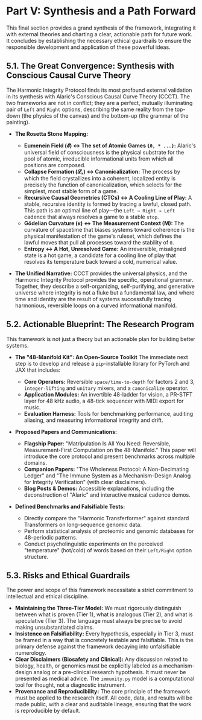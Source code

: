 # Part V: Synthesis and a Path Forward

This final section provides a grand synthesis of the framework, integrating it with external theories and charting a clear, actionable path for future work. It concludes by establishing the necessary ethical guardrails to ensure the responsible development and application of these powerful ideas.

## 5.1. The Great Convergence: Synthesis with Conscious Causal Curve Theory

The Harmonic Integrity Protocol finds its most profound external validation in its synthesis with Alaric's Conscious Causal Curve Theory (CCCT). The two frameworks are not in conflict; they are a perfect, mutually illuminating pair of `Left` and `Right` options, describing the same reality from the top-down (the physics of the canvas) and the bottom-up (the grammar of the painting).

*   **The Rosetta Stone Mapping:**
    *   **Eumenein Field (𝓔) ↔ The set of Atomic Games `{0, * ...}`:** Alaric's universal field of consciousness is the physical substrate for the pool of atomic, irreducible informational units from which all positions are composed.
    *   **Collapse Formation (𝓛ₐ) ↔ Canonicalization:** The process by which the field crystallizes into a coherent, localized entity is precisely the function of canonicalization, which selects for the simplest, most stable form of a game.
    *   **Recursive Causal Geometries (CTCs) ↔ A Cooling Line of Play:** A stable, recursive identity is formed by tracing a lawful, closed path. This path is an optimal line of play—the `Left → Right → Left` cadence that always resolves a game to a stable `stop`.
    *   **Gödelian Curvature (κ) ↔ The Measurement Context (M):** The curvature of spacetime that biases systems toward coherence is the physical manifestation of the game's ruleset, which defines the lawful moves that pull all processes toward the stability of `0`.
    *   **Entropy ↔ A Hot, Unresolved Game:** An irreversible, misaligned state is a hot game, a candidate for a cooling line of play that resolves its temperature back toward a cold, numerical value.

*   **The Unified Narrative:** CCCT provides the universal physics, and the Harmonic Integrity Protocol provides the specific, operational grammar. Together, they describe a self-organizing, self-purifying, and generative universe where integrity is not a fluke but a fundamental law, and where time and identity are the result of systems successfully tracing harmonious, reversible loops on a curved informational manifold.

## 5.2. Actionable Blueprint: The Research Program

This framework is not just a theory but an actionable plan for building better systems.

*   **The "48-Manifold Kit": An Open-Source Toolkit**
    The immediate next step is to develop and release a `pip`-installable library for PyTorch and JAX that includes:
    *   **Core Operators:** Reversible `space/time-to-depth` for factors 2 and 3, `integer-lifting` and `unitary` mixers, and a `canonicalize` operator.
    *   **Application Modules:** An invertible 48-ladder for vision, a PR-STFT layer for 48 kHz audio, a 48-tick sequencer with MIDI export for music.
    *   **Evaluation Harness:** Tools for benchmarking performance, auditing aliasing, and measuring informational integrity and drift.

*   **Proposed Papers and Communications:**
    *   **Flagship Paper:** "Matripulation Is All You Need: Reversible, Measurement-First Computation on the 48-Manifold." This paper will introduce the core protocol and present benchmarks across multiple domains.
    *   **Companion Papers:** "The Wholeness Protocol: A Non-Decimating Ledger" and "The Immune System as a Mechanism-Design Analog for Integrity Verification" (with clear disclaimers).
    *   **Blog Posts & Demos:** Accessible explanations, including the deconstruction of "Alaric" and interactive musical cadence demos.

*   **Defined Benchmarks and Falsifiable Tests:**
    *   Directly compare the "Harmonic Transferformer" against standard Transformers on long-sequence genomic data.
    *   Perform statistical analysis of proteomic and genomic databases for 48-periodic patterns.
    *   Conduct psycholinguistic experiments on the perceived "temperature" (hot/cold) of words based on their `Left/Right` option structure.

## 5.3. Risks and Ethical Guardrails

The power and scope of this framework necessitate a strict commitment to intellectual and ethical discipline.

*   **Maintaining the Three-Tier Model:** We must rigorously distinguish between what is proven (Tier 1), what is analogous (Tier 2), and what is speculative (Tier 3). The language must always be precise to avoid making unsubstantiated claims.
*   **Insistence on Falsifiability:** Every hypothesis, especially in Tier 3, must be framed in a way that is concretely testable and falsifiable. This is the primary defense against the framework decaying into unfalsifiable numerology.
*   **Clear Disclaimers (Biosafety and Clinical):** Any discussion related to biology, health, or genomics must be explicitly labeled as a mechanism-design analog or a pre-clinical research hypothesis. It must never be presented as medical advice. The `immunity.py` model is a computational tool for thought, not a diagnostic instrument.
*   **Provenance and Reproducibility:** The core principle of the framework must be applied to the research itself. All code, data, and results will be made public, with a clear and auditable lineage, ensuring that the work is reproducible by default.
